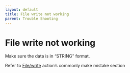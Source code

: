 ```yaml
---
layout: default
title: File write not working
parent: Trouble Shooting
---
```


# File write not working

Make sure the data is in “STRING” format.

Refer to [File/write](https://docs.apiautoflow.com/docs/actions/files/write/) action’s commonly make mistake section
